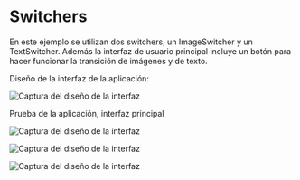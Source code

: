 # Switchers

En este ejemplo se utilizan dos switchers, un ImageSwitcher y un TextSwitcher. Además la interfaz de usuario principal incluye un botón para hacer funcionar la transición de imágenes y de texto.

Diseño de la interfaz de la aplicación:

![Captura del diseño de la interfaz](https://raw.githubusercontent.com/pmdmdam2/Switchers/master/app/src/main/assets/switcher1.png)

Prueba de la aplicación, interfaz principal

![Captura del diseño de la interfaz](https://raw.githubusercontent.com/pmdmdam2/Switchers/master/app/src/main/assets/switcher2.png)

![Captura del diseño de la interfaz](https://raw.githubusercontent.com/pmdmdam2/Switchers/master/app/src/main/assets/switcher3.png)

![Captura del diseño de la interfaz](https://raw.githubusercontent.com/pmdmdam2/Switchers/master/app/src/main/assets/switcher4.png)
